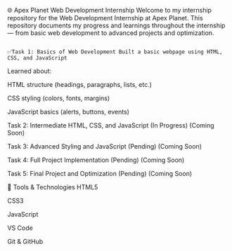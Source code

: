 🌐 Apex Planet Web Development Internship
Welcome to my internship repository for the Web Development Internship at Apex Planet. This repository documents my progress and learnings throughout the internship — from basic web development to advanced projects and optimization.

                                                                                                                                                                             ✅Task 1: Basics of Web Development Built a basic webpage using HTML, CSS, and JavaScript

Learned about:

HTML structure (headings, paragraphs, lists, etc.)

CSS styling (colors, fonts, margins)

JavaScript basics (alerts, buttons, events)

Task 2: Intermediate HTML, CSS, and JavaScript (In Progress)
 (Coming Soon)

Task 3: Advanced Styling and JavaScript (Pending)
 (Coming Soon)

Task 4: Full Project Implementation (Pending)
 (Coming Soon)

Task 5: Final Project and Optimization (Pending)
(Coming Soon)

🚀 Tools & Technologies
HTML5

CSS3

JavaScript

VS Code

Git & GitHub

